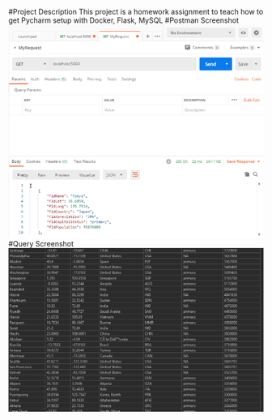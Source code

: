 #Project Description
This project is a homework assignment to teach how to get Pycharm setup with Docker, Flask, MySQL
#Postman Screenshot
![postman request output](screenshots/postman.png)
#Query Screenshot
![postman request output](screenshots/query.png)